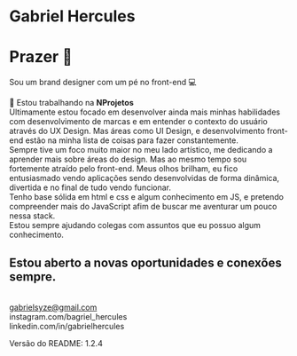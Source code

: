 

# Gabriel Hercules

# Prazer 🤘
Sou um brand designer com um pé no front-end :computer:

 🎨 Estou trabalhando na **NProjetos**
 <br/> Ultimamente estou focado em desenvolver ainda mais minhas habilidades com desenvolvimento de marcas e em entender o contexto do usuário através do UX Design. Mas áreas como UI Design, e desenvolvimento front-end estão na minha lista de coisas para fazer constantemente.
 <br/> Sempre tive um foco muito maior no meu lado artístico, me dedicando a aprender mais sobre áreas do design. Mas ao mesmo tempo sou fortemente atraído pelo front-end. Meus olhos brilham, eu fico entusiasmado vendo aplicações sendo desenvolvidas de forma dinâmica, divertida e no final de tudo vendo funcionar.
 <br/> Tenho base sólida em html e css e algum conhecimento em JS, e pretendo compreender mais do JavaScript afim de buscar me aventurar um pouco nessa stack.
 <br/> Estou sempre ajudando colegas com assuntos que eu possuo algum conhecimento.


## Estou aberto a novas oportunidades e conexões sempre.
<br>gabrielsyze@gmail.com
<br>instagram.com/bagriel_hercules
<br>linkedin.com/in/gabrielhercules


Versão do README: 1.2.4
